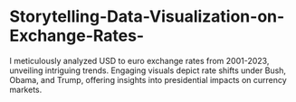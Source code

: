 # Storytelling-Data-Visualization-on-Exchange-Rates-
I meticulously analyzed USD to euro exchange rates from 2001-2023, unveiling intriguing trends. Engaging visuals depict rate shifts under Bush, Obama, and Trump, offering insights into presidential impacts on currency markets.

